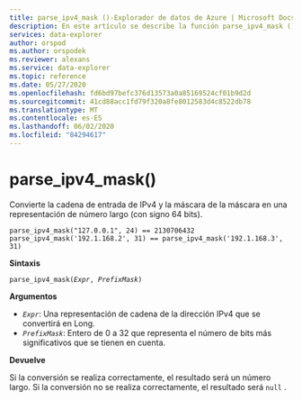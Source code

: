 ```yaml
---
title: parse_ipv4_mask ()-Explorador de datos de Azure | Microsoft Docs
description: En este artículo se describe la función parse_ipv4_mask () en Azure Explorador de datos.
services: data-explorer
author: orspod
ms.author: orspodek
ms.reviewer: alexans
ms.service: data-explorer
ms.topic: reference
ms.date: 05/27/2020
ms.openlocfilehash: fd6bd97befc376d13573a0a85169524cf01b9d2d
ms.sourcegitcommit: 41cd88acc1fd79f320a8fe8012583d4c8522db78
ms.translationtype: MT
ms.contentlocale: es-ES
ms.lasthandoff: 06/02/2020
ms.locfileid: "84294617"
---
```

# <a name="parse_ipv4_mask"></a>parse_ipv4_mask()

Convierte la cadena de entrada de IPv4 y la máscara de la máscara en una representación de número largo (con signo 64 bits).

```kusto
parse_ipv4_mask("127.0.0.1", 24) == 2130706432
parse_ipv4_mask('192.1.168.2', 31) == parse_ipv4_mask('192.1.168.3', 31)
```

**Sintaxis**

`parse_ipv4_mask(`*`Expr`*`, `*`PrefixMask`*`)`

**Argumentos**

* *`Expr`*: Una representación de cadena de la dirección IPv4 que se convertirá en Long. 
* *`PrefixMask`*: Entero de 0 a 32 que representa el número de bits más significativos que se tienen en cuenta.

**Devuelve**

Si la conversión se realiza correctamente, el resultado será un número largo.
Si la conversión no se realiza correctamente, el resultado será `null` .
